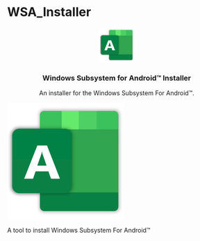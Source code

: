 # WSA_Installer

<p align="center">
  <a href="https://github.com/skirky3605/WSA_Installer">
    <img src="images/ICON.png" alt="Logo" width="80" height="80">
  </a>

  <h3 align="center">Windows Subsystem for Android™ Installer</h3>

  <p align="center">
    An installer for the Windows Subsystem For Android™.
  </p>
</p>


![icon of WSA Installer](https://raw.githubusercontent.com/skirky3605/WSA_Installer/main/images/ICON.png)

A tool to install Windows Subsystem For Android™
